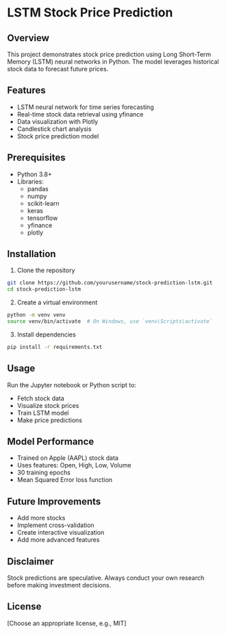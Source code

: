 # LSTM Stock Price Prediction

## Overview
This project demonstrates stock price prediction using Long Short-Term Memory (LSTM) neural networks in Python. The model leverages historical stock data to forecast future prices.

## Features
- LSTM neural network for time series forecasting
- Real-time stock data retrieval using yfinance
- Data visualization with Plotly
- Candlestick chart analysis
- Stock price prediction model

## Prerequisites
- Python 3.8+
- Libraries: 
  - pandas
  - numpy
  - scikit-learn
  - keras
  - tensorflow
  - yfinance
  - plotly

## Installation
1. Clone the repository
```bash
git clone https://github.com/yourusername/stock-prediction-lstm.git
cd stock-prediction-lstm
```

2. Create a virtual environment
```bash
python -m venv venv
source venv/bin/activate  # On Windows, use `venv\Scripts\activate`
```

3. Install dependencies
```bash
pip install -r requirements.txt
```

## Usage
Run the Jupyter notebook or Python script to:
- Fetch stock data
- Visualize stock prices
- Train LSTM model
- Make price predictions

## Model Performance
- Trained on Apple (AAPL) stock data
- Uses features: Open, High, Low, Volume
- 30 training epochs
- Mean Squared Error loss function

## Future Improvements
- Add more stocks
- Implement cross-validation
- Create interactive visualization
- Add more advanced features

## Disclaimer
Stock predictions are speculative. Always conduct your own research before making investment decisions.

## License
[Choose an appropriate license, e.g., MIT]
